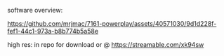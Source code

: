 software overview: 

https://github.com/mrjmac/7161-powerplay/assets/40571030/9d1d228f-fef1-44c1-973a-b8b774b5a58e



high res: in repo for download or @ https://streamable.com/xk94sw
